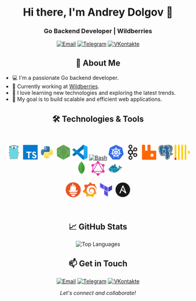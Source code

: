 <h1 align="center">Hi there, I'm Andrey Dolgov 👋</h1>
<h3 align="center">Go Backend Developer | Wildberries</h3>

<p align="center">
  <a href="mailto:vea86vvkoeyl@mail.ru"><img src="https://img.shields.io/badge/Email-vea86vvkoeyl%40mail.ru-blue?style=flat&logo=mail.ru&logoColor=white" alt="Email"></a>
  <a href="https://t.me/javascriptizer1"><img src="https://img.shields.io/badge/Telegram-%40javascriptizer1-blue?style=flat&logo=telegram&logoColor=white" alt="Telegram"></a>
  <a href="https://vk.com/ahooooy"><img src="https://img.shields.io/badge/VKontakte-ahooooy-blue?style=flat&logo=vk&logoColor=white" alt="VKontakte"></a>
</p>

<h2 align="center">🚀 About Me</h2>

- 💻 I'm a passionate Go backend developer.
- 🏢 Currently working at <a href="https://www.wildberries.ru/en">Wildberries</a>.
- 🌱 I love learning new technologies and exploring the latest trends.
- 🎯 My goal is to build scalable and efficient web applications.

<h2 align="center">🛠️ Technologies & Tools</h2>
<br/>
<p align="center">
  <a href="https://golang.org/"><img src="https://raw.githubusercontent.com/devicons/devicon/master/icons/go/go-original.svg" alt="Go" width="40" height="40" /></a>
  <a href="https://www.typescriptlang.org/"><img src="https://raw.githubusercontent.com/devicons/devicon/master/icons/typescript/typescript-original.svg" alt="TypeScript" width="40" height="40" /></a>
  <a href="https://www.python.org/"><img src="https://raw.githubusercontent.com/devicons/devicon/master/icons/python/python-original.svg" alt="Python" width="40" height="40" /></a>
  <a href="https://nodejs.org/"><img src="https://raw.githubusercontent.com/devicons/devicon/master/icons/nodejs/nodejs-plain.svg" alt="Node.js" width="40" height="40" /></a>
  <a href="https://code.visualstudio.com/"><img src="https://raw.githubusercontent.com/devicons/devicon/master/icons/vscode/vscode-original.svg" alt="VS Code" width="40" height="40" /></a>
  <a href="https://www.gnu.org/software/bash/"><img src="https://raw.githubusercontent.com/odb/official-bash-logo/master/assets/Logos/Icons/SVG/16x16_white.svg" alt="Bash" width="40" height="40" /></a>
  <a href="https://kubernetes.io/"><img src="https://raw.githubusercontent.com/devicons/devicon/master/icons/kubernetes/kubernetes-plain.svg" alt="Kubernetes" width="40" height="40" /></a>
  <a href="https://kafka.apache.org/"><img src="https://raw.githubusercontent.com/devicons/devicon/master/icons/apachekafka/apachekafka-original.svg" alt="Kafka" width="40" height="40" /></a>
  <a href="https://www.rabbitmq.com/"><img src="https://raw.githubusercontent.com/devicons/devicon/master/icons/rabbitmq/rabbitmq-original.svg" alt="RabbitMQ" width="40" height="40" /></a>
  <a href="https://www.postgresql.org/"><img src="https://raw.githubusercontent.com/devicons/devicon/master/icons/postgresql/postgresql-original.svg" alt="PostgreSQL" width="40" height="40" /></a>
  <a href="https://clickhouse.com/"><img src="https://raw.githubusercontent.com/ClickHouse/ClickHouse/master/docs/ru/images/logo.svg" alt="ClickHouse" width="40" height="40" /></a>
  <a href="https://www.mongodb.com/"><img src="https://raw.githubusercontent.com/devicons/devicon/master/icons/mongodb/mongodb-original.svg" alt="MongoDB" width="40" height="40" /></a>
  <a href="https://graphql.org/"><img src="https://raw.githubusercontent.com/devicons/devicon/master/icons/graphql/graphql-plain.svg" alt="GraphQL" width="40" height="40" /></a>
  <a href="https://www.docker.com/"><img src="https://raw.githubusercontent.com/devicons/devicon/master/icons/docker/docker-original.svg" alt="Docker" width="40" height="40" /></a>
  <p align="center">
  <a href="https://prometheus.io/"><img src="https://raw.githubusercontent.com/devicons/devicon/master/icons/prometheus/prometheus-original.svg" alt="Prometheus" width="40" height="40" /></a>
  <a href="https://grafana.com/"><img src="https://raw.githubusercontent.com/devicons/devicon/master/icons/grafana/grafana-original.svg" alt="Grafana" width="40" height="40" /></a>
  <a href="https://www.terraform.io/"><img src="https://raw.githubusercontent.com/devicons/devicon/master/icons/terraform/terraform-original.svg" alt="Terraform" width="40" height="40" /></a>
  <a href="https://www.ansible.com/"><img src="https://raw.githubusercontent.com/devicons/devicon/master/icons/ansible/ansible-original.svg" alt="Ansible" width="40" height="40" /></a>
</p>
</p>
<br/>
<h2 align="center">📈 GitHub Stats</h2>
<p align="center">
  <img src="https://github-readme-stats.vercel.app/api/top-langs/?username=javascriptizer1&layout=compact&theme=transparent" alt="Top Languages" />
</p>
<h2 align="center">📫 Get in Touch</h2>
<p align="center">
 <a href="mailto:vea86vvkoeyl@mail.ru"><img src="https://img.shields.io/badge/Email-blue?style=flat&logo=mail.ru&logoColor=white" alt="Email"></a>
  <a href="https://t.me/javascriptizer1"><img src="https://img.shields.io/badge/Telegram-%232CA5E0.svg?style=flat&logo=telegram&logoColor=white" alt="Telegram" /></a>
  <a href="https://vk.com/ahooooy"><img src="https://img.shields.io/badge/VKontakte-%231C9CEA.svg?style=flat&logo=vk&logoColor=white" alt="VKontakte" /></a>
</p>
<p align="center">
  <em>Let's connect and collaborate!</em>
</p>
